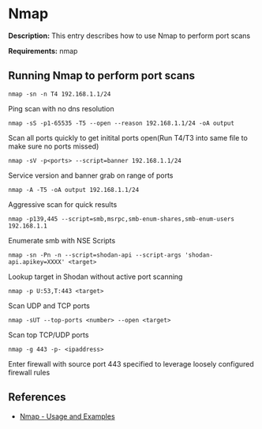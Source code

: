# Nmap

**Description:** This entry describes how to use Nmap to perform port scans

**Requirements:** nmap

## Running Nmap to perform port scans

```
nmap -sn -n T4 192.168.1.1/24
```

Ping scan with no dns resolution

```
nmap -sS -p1-65535 -T5 --open --reason 192.168.1.1/24 -oA output
```

Scan all ports quickly to get initital ports open(Run T4/T3 into same file to make sure no ports missed)

```
nmap -sV -p<ports> --script=banner 192.168.1.1/24
```

Service version and banner grab on range of ports

```
nmap -A -T5 -oA output 192.168.1.1/24
```

Aggressive scan for quick results

```
nmap -p139,445 --script=smb,msrpc,smb-enum-shares,smb-enum-users 192.168.1.1
```

Enumerate smb with NSE Scripts

```
nmap -sn -Pn -n --script=shodan-api --script-args 'shodan-api.apikey=XXXX' <target>
```

Lookup target in Shodan without active port scanning

```
nmap -p U:53,T:443 <target>
```

Scan UDP and TCP ports

```
nmap -sUT --top-ports <number> --open <target>
```

Scan top TCP/UDP ports

```
nmap -g 443 -p- <ipaddress>
```

Enter firewall with source port 443 specified to leverage loosely configured firewall rules

  
## References
* [Nmap - Usage and Examples](https://nmap.org/book/osdetect-usage.html)